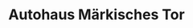---
title: "Autohaus Märkisches Tor"
url: /beeskow/autohaus-maerkisches-tor-am-bahnhof/
shop: Autohaus
---